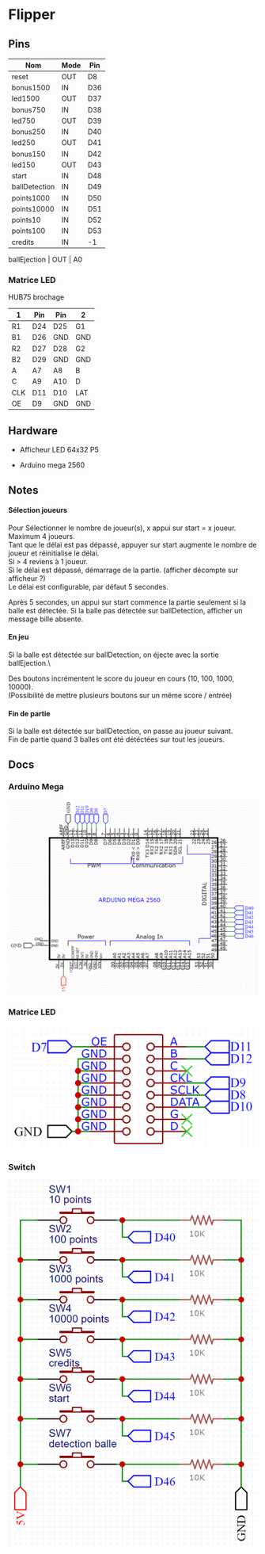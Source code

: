 # Flipper

## Pins

Nom           | Mode | Pin
--------------|------|----
reset         | OUT  | D8
bonus1500     | IN   | D36
led1500       | OUT  | D37
bonus750      | IN   | D38
led750        | OUT  | D39
bonus250      | IN   | D40
led250        | OUT  | D41
bonus150      | IN   | D42
led150        | OUT  | D43
start         | IN   | D48
ballDetection | IN   | D49
points1000    | IN   | D50
points10000   | IN   | D51
points10      | IN   | D52
points100     | IN   | D53
credits       | IN   | -1

ballEjection  | OUT  | A0

### Matrice LED
HUB75 brochage

 1  | Pin | Pin | 2
----|-----|-----|----
R1  | D24 | D25 | G1
B1  | D26 | GND | GND
R2  | D27 | D28 | G2
B2  | D29 | GND | GND
A   | A7  | A8  | B
C   | A9  | A10 | D
CLK | D11 | D10 | LAT
OE  | D9  | GND | GND

## Hardware

- Afficheur LED 64x32 P5
<!-- [https://circuitdigest.com/microcontroller-projects/digital-notice-board-using-p10-led-matrix-display-and-arduino] -->
<!-- matrice pins standard : [https://www.hackster.io/Maddy/using-the-dfrobot-rgb-led-matrix-921141] -->
- Arduino mega 2560

## Notes

#### Sélection joueurs
Pour Sélectionner le nombre de joueur(s), x appui sur start = x joueur. Maximum 4 joueurs.\
Tant que le délai est pas dépassé, appuyer sur start augmente le nombre de joueur et réinitialise le délai.\
Si > 4 reviens à 1 joueur.\
Si le délai est dépassé, démarrage de la partie. (afficher décompte sur afficheur ?)\
Le délai est configurable, par défaut 5 secondes.

Après 5 secondes, un appui sur start commence la partie seulement si la balle est détectée.
Si la balle pas détectée sur ballDetection, afficher un message bille absente.

#### En jeu
Si la balle est détectée sur ballDetection, on éjecte avec la sortie ballEjection.\

Des boutons incrémentent le score du joueur en cours (10, 100, 1000, 10000).\
(Possibilité de mettre plusieurs boutons sur un même score / entrée)

#### Fin de partie
Si la balle est détectée sur ballDetection, on passe au joueur suivant.\
Fin de partie quand 3 balles ont été détéctées sur tout les joueurs.

## Docs
### Arduino Mega
![Switch](https://github.com/Erinell/Flipper/blob/master/docs/img/Schematic_ArduinoMega_2022-11-05.png?raw=true)

### Matrice LED
![Matrice LED](https://github.com/Erinell/Flipper/blob/master/docs/img/Schematic_Matrix_2022-11-05.png?raw=true)

### Switch
![Switch](https://github.com/Erinell/Flipper/blob/master/docs/img/Schematic_Switchs_2022-11-05.png?raw=true)

